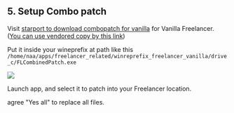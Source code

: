## 5. Setup Combo patch

Visit [starport to download combopatch for vanilla](<https://the-starport.com/forums/topic/6250/how-to-get-vanilla-freelancer-running-in-2023-no-cd>) for Vanilla Freelancer. ([You can use vendored copy by this link]({{.StaticRoot}}freelancer_vanilla/FLCombinedPatch.exe))

Put it inside your wineprefix at path like this `/home/naa/apps/freelancer_related/winreprefix_freelancer_vanilla/drive_c/FLCombinedPatch.exe`

![]({{.StaticRoot}}freelancer_vanilla/SelectComboPatch.png)

Launch app, and select it to patch into your Freelancer location.

agree "Yes all" to replace all files.
